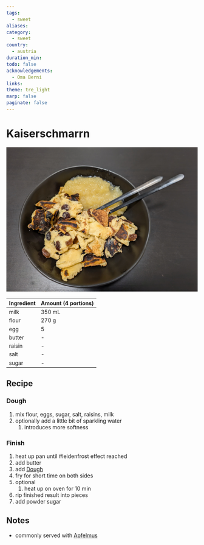 ```yaml
---
tags:
  - sweet
aliases: 
category:
  - sweet
country:
  - austria
duration_min: 
todo: false
acknowledgements:
  - Oma Berni
links: 
theme: tre_light
marp: false
paginate: false
---
```


# Kaiserschmarrn
![300](../gfx/PXL_20250412_113504363.jpg)

|Ingredient|Amount (4 portions)|
| :- | :- |
|milk|350 mL|
|flour|270 g|
|egg|5|
|butter|-|
|raisin|-|
|salt|-|
|sugar|-|

## Recipe

### Dough
1. mix flour, eggs, sugar, salt, raisins, milk
2. optionally add a little bit of sparkling water
	1. introduces more softness

### Finish
1. heat up pan until #leidenfrost effect reached
2. add butter
3. add [Dough](#Dough)
4. fry for short time on both sides
5. optional
	1. heat up on oven for 10 min
6. rip finished result into pieces
7. add powder sugar

## Notes
* commonly served with [Apfelmus](Apfelmus)
